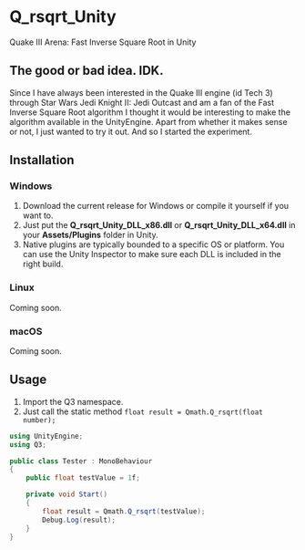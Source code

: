 # Q_rsqrt_Unity
Quake III Arena: Fast Inverse Square Root in Unity

## The good or bad idea. IDK.

Since I have always been interested in the Quake III engine (id Tech 3) through Star Wars Jedi Knight II: Jedi Outcast and am a fan of the Fast Inverse Square Root algorithm I thought it would be interesting to make the algorithm available in the UnityEngine.
Apart from whether it makes sense or not, I just wanted to try it out. And so I started the experiment.

## Installation

### Windows

1. Download the current release for Windows or compile it yourself if you want to.
2. Just put the **Q_rsqrt_Unity_DLL_x86.dll** or **Q_rsqrt_Unity_DLL_x64.dll** in your **Assets/Plugins** folder in Unity.
3. Native plugins are typically bounded to a specific OS or platform. You can use the Unity Inspector to make sure each DLL is included in the right build.

### Linux

Coming soon.

### macOS

Coming soon.

## Usage

1. Import the Q3 namespace.
2. Just call the static method ```float result = Qmath.Q_rsqrt(float number);```

```csharp
using UnityEngine;
using Q3;

public class Tester : MonoBehaviour
{
    public float testValue = 1f;

    private void Start()
    {
        float result = Qmath.Q_rsqrt(testValue);
        Debug.Log(result);
    }
}
```
